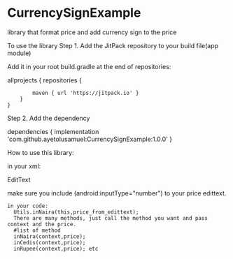 # CurrencySignExample
library that format price and add currency sign to the price

To use the library
Step 1. Add the JitPack repository to your build file(app module)

Add it in your root build.gradle at the end of repositories:



allprojects {
		repositories {
			
			maven { url 'https://jitpack.io' }
		}
	}
  
  Step 2. Add the dependency
  
  
  
  
  dependencies {
	        implementation 'com.github.ayetolusamuel:CurrencySignExample:1.0.0'
	}




How to use this library:

in your xml:

EditText

    
   
   make sure you include (android:inputType="number") to your price edittext.
       
	
	
	
	
	
	
	
	
	in your code:
	  Utils.inNaira(this,price_from_edittext); 
	  There are many methods, just call the method you want and pass context and the price.
	  #list of method
	  inNaira(context,price);
	  inCedis(context,price);
	  inRupee(context,price); etc
	
	
	
	
